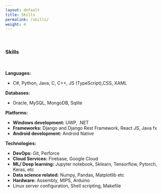 ```yaml
---
layout: default
title: Skills 
permalink: /skills/
weight: 4
---
```

<br/>

### **Skills**
<br>

**Languages:**
- C#, Python, Java, C, C++, JS (TypeScript),CSS, XAML 

**Databases:**
- Oracle, MySQL, MongoDB, Sqlite

**Platforms:**
- **Windows development:** UWP, .NET
- **Frameworks:** Django and Django Rest Framework, React JS, Java fx
- **Android development:** Android Native

**Technologies:**
- **DevOps:** Git, Perforce
- **Cloud Services:** Firebase, Google Cloud
- **ML/ Deep learning:** Jupyter notebook, Sklearn, Tensorflow, Pytorch, Keras, etc
- **Data science related:** Numpy, Pandas, Matplotlib etc
- **Hardware:** Assembly, MIPS, Arduino
- Linux server configuration, Shell scripting, Makefile
